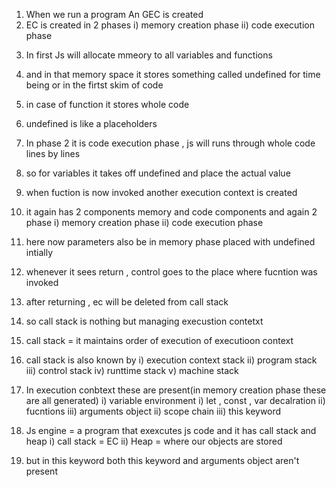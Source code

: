 1. When we run a program An GEC is created
2. EC is created in 2 phases
   i) memory creation phase
   ii) code execution phase

3) In first Js will allocate mmeory to all variables and functions
4) and in that memory space it stores something called undefined for time being or in the firtst skim of code
5) in case of function it stores whole code
6) undefined is like a placeholders
7) In phase 2 it is code execution phase , js will runs through whole code lines by lines
8) so for variables it takes off undefined and place the actual value
9) when fuction is now invoked another execution context is created
10) it again has 2 components memory and code components and again 2 phase i) memory creation phase ii) code execution phase
11) here now parameters also be in memory phase
    placed with undefined intially
12) whenever it sees return , control goes to the place where fucntion was invoked
13) after returning , ec will be deleted from call stack
14) so call stack is nothing but managing execustion contetxt
15) call stack = it maintains order of execution of executioon context
16) call stack is also known by
    i) execution context stack
    ii) program stack
    iii) control stack
    iv) runttime stack
    v) machine stack

17) In execution conbtext these are present(in memory creation phase these are all generated)
    i) variable environment
    i) let , const , var decalration
    ii) fucntions
    iii) arguments object
    ii) scope chain
    iii) this keyword

18) Js engine = a program that exexcutes js code and it has call stack and heap
    i) call stack = EC
    ii) Heap = where our objects are stored

19) but in this keyword both this keyword and arguments object aren't present

